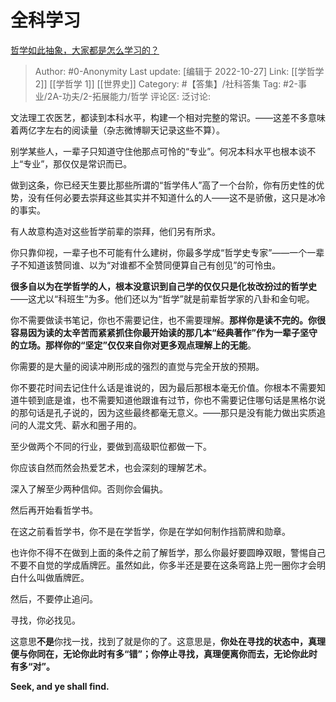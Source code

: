 # 全科学习
[哲学如此抽象，大家都是怎么学习的？](https://www.zhihu.com/question/304130360/answer/550517189)

> Author: #0-Anonymity
> Last update: [编辑于 2022-10-27]
> Link: [[学哲学 2]] [[学哲学 1]] [[世界史]]
> Category: #【答集】/社科答集
> Tag: #2-事业/2A-功夫/2-拓展能力/哲学
> 评论区:
> 泛讨论:

文法理工农医艺，都读到本科水平，构建一个相对完整的常识。——这差不多意味着两亿字左右的阅读量（杂志微博聊天记录这些不算）。

别学某些人，一辈子只知道守住他那点可怜的“专业”。何况本科水平也根本谈不上“专业”，那仅仅是常识而已。

做到这条，你已经天生要比那些所谓的“哲学伟人”高了一个台阶，你有历史性的优势，没有任何必要去崇拜这些其实并不知道什么的人——这不是骄傲，这只是冰冷的事实。

有人故意构造对这些哲学前辈的崇拜，他们另有所求。

你只靠仰视，一辈子也不可能有什么建树，你最多学成“哲学史专家”——一个一辈子不知道该赞同谁、以为“对谁都不全赞同便算自己有创见”的可怜虫。

**很多自以为在学哲学的人，根本没意识到自己学的仅仅只是化妆改扮过的哲学史**——这尤以“科班生”为多。他们还以为“哲学”就是前辈哲学家的八卦和金句呢。

你不需要做读书笔记，你也不需要记住，也不需要理解。**那样你是读不完的。**你很容易因为读的太辛苦而紧紧抓住你最开始读的那几本“经典著作”作为一辈子坚守的立场。那样你的“坚定”仅仅来自你对更多观点理解上的**无能**。

你需要的是大量的阅读冲刷形成的强烈的直觉与完全开放的预期。

你不要花时间去记住什么话是谁说的，因为最后那根本毫无价值。你根本不需要知道牛顿到底是谁，也不需要知道他跟谁有过节，你也不需要记住哪句话是黑格尔说的那句话是孔子说的，因为这些最终都毫无意义。——那只是没有能力做出实质追问的人混文凭、薪水和圈子用的。

至少做两个不同的行业，要做到高级职位都做一下。

你应该自然而然会热爱艺术，也会深刻的理解艺术。

深入了解至少两种信仰。否则你会偏执。

然后再开始看哲学书。

在这之前看哲学书，你不是在学哲学，你是在学如何制作挡箭牌和勋章。

也许你不得不在做到上面的条件之前了解哲学，那么你最好要圆睁双眼，警惕自己不要不自觉的学成盾牌匠。虽然如此，你多半还是要在这条弯路上兜一圈你才会明白什么叫做盾牌匠。

然后，不要停止追问。

寻找，你必找见。

这意思**不是**你找一找，找到了就是你的了。这意思是，**你处在寻找的状态中，真理便与你同在，无论你此时有多“错”；你停止寻找，真理便离你而去，无论你此时有多“对”。**

**Seek, and ye shall find.**
